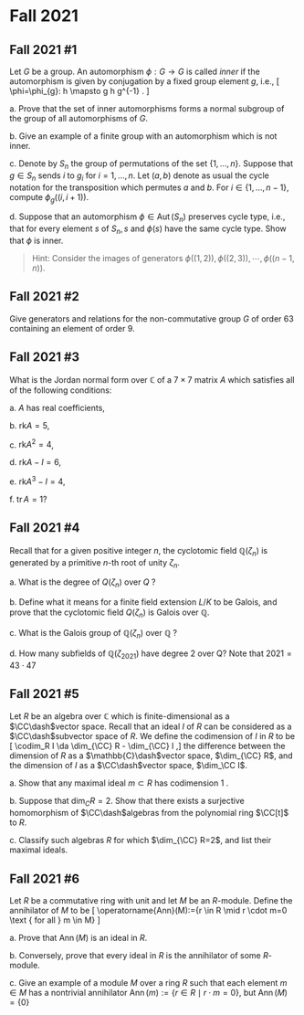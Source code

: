 # Fall 2021

## Fall 2021 #1

Let $G$ be a group. An automorphism $\phi: G \rightarrow G$ is called *inner* if the automorphism is given by conjugation by a fixed group element $g$, i.e.,
\[
\phi=\phi_{g}: h \mapsto g h g^{-1} .
\]

a.
Prove that the set of inner automorphisms forms a normal subgroup of the group of all automorphisms of $G$.

b.
Give an example of a finite group with an automorphism which is not inner.

c.
Denote by $S_{n}$ the group of permutations of the set $\{1, \ldots, n\}$. Suppose that $g \in S_{n}$ sends $i$ to $g_{i}$ for $i=1, \ldots, n .$ Let $(a, b)$ denote as usual the cycle notation for the transposition which permutes $a$ and $b$. For $i \in\{1, \ldots, n-1\}$, compute $\phi_{g}((i, i+1))$.

d.
Suppose that an automorphism $\phi \in \operatorname{Aut}\left(S_{n}\right)$ preserves cycle type, i.e., that for every element $s$ of $S_{n}, s$ and $\phi(s)$ have the same cycle type. Show that $\phi$ is inner. 

> Hint: Consider the images of generators $\phi((1,2)), \phi((2,3)), \cdots, \phi((n-1, n))$.

## Fall 2021 #2

Give generators and relations for the non-commutative group $G$ of order 63 containing an element of order $9 .$

## Fall 2021 #3

What is the Jordan normal form over $\mathbb{C}$ of a $7 \times 7$ matrix $A$ which satisfies all of the following conditions:

a.
$A$ has real coefficients,

b.
$\mathrm{rk} A=5$,

c.
$\mathrm{rk} A^{2}=4$,

d.
$\mathrm{rk} A-I=6$,

e.
$\mathrm{rk} A^{3}-I=4$,

f.
$\operatorname{tr} A=1 ?$

## Fall 2021 #4

Recall that for a given positive integer $n$, the cyclotomic field $\mathbb{Q}\left(\zeta_{n}\right)$ is generated by
a primitive $n$-th root of unity $\zeta_{n}$.

a.
What is the degree of $Q\left(\zeta_{n}\right)$ over $Q$ ?

b.
Define what it means for a finite field extension $L / K$ to be Galois, and prove that the cyclotomic field $Q\left(\zeta_{n}\right)$ is Galois over $\mathbb{Q}$.

c.
What is the Galois group of $\mathbb{Q}\left(\zeta_{n}\right)$ over $\mathbb{Q}$ ?

d.
How many subfields of $\mathbb{Q}\left(\zeta_{2021}\right)$ have degree 2 over Q? Note that $2021=43 \cdot 47$


## Fall 2021 #5

Let $R$ be an algebra over $\mathbb{C}$ which is finite-dimensional as a $\CC\dash$vector space. Recall that an ideal $I$ of $R$ can be considered as a $\CC\dash$subvector space of $R$. We define the codimension of $I$ in $R$ to be 
\[
\codim_R I \da 
\dim_{\CC} R - \dim_{\CC} I
,\] 
the difference between the dimension of $R$ as a $\mathbb{C}\dash$vector space, $\dim_{\CC} R$, and the dimension of $I$ as a $\CC\dash$vector space, $\dim_\CC I$.

a.
Show that any maximal ideal $m \subset R$ has codimension 1 .

b.
Suppose that $\operatorname{dim}_{C} R=2$. Show that there exists a surjective homomorphism of $\CC\dash$algebras from the polynomial ring $\CC[t]$ to $R$.

c.
Classify such algebras $R$ for which $\dim_{\CC} R=2$, and list their maximal ideals.


## Fall 2021 #6

Let $R$ be a commutative ring with unit and let $M$ be an $R$-module. Define the annihilator of $M$ to be
\[
\operatorname{Ann}(M):=\{r \in R \mid r \cdot m=0 \text { for all } m \in M\}
\]

a.
Prove that $\operatorname{Ann}(M)$ is an ideal in $R$.

b.
Conversely, prove that every ideal in $R$ is the annihilator of some $R$-module.

c.
Give an example of a module $M$ over a ring $R$ such that each element $m \in M$ has a nontrivial annihilator $\operatorname{Ann}(m):=\{r \in R \mid r \cdot m=0\}$, but $\operatorname{Ann}(M)=\{0\}$
